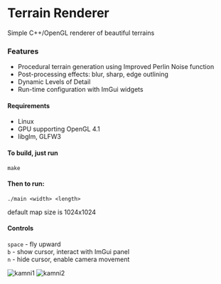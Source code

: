 # Terrain Renderer
Simple C++/OpenGL renderer of beautiful terrains 

### Features
- Procedural terrain generation using Improved Perlin Noise function
- Post-processing effects: blur, sharp, edge outlining
- Dynamic Levels of Detail
- Run-time configuration with ImGui widgets

#### Requirements
- Linux
- GPU supporting OpenGL 4.1
- libglm, GLFW3

#### To build, just run
``` Shell
make
```
#### Then to run:
``` Shell
./main <width> <length>
```
default map size is 1024x1024

#### Controls
```space``` - fly upward <br/>
```b``` - show cursor, interact with ImGui panel <br/>
```n``` - hide cursor, enable camera movement <br/>

![kamni1](https://i.imgur.com/DvgsKPk.jpeg)
![kamni2](https://i.imgur.com/P65hMA5.png)
